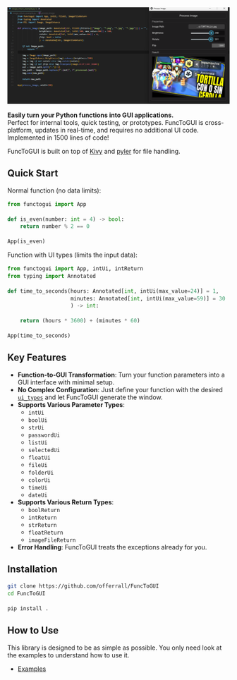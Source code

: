 </div>
<img src="./example.png">
</div>

**Easily turn your Python functions into GUI applications.**  
Perfect for internal tools, quick testing, or prototypes. FuncToGUI is cross-platform, updates in real-time, and requires no additional UI code. Implemented in 1500 lines of code!

FuncToGUI is built on top of [Kivy](https://kivy.org/) and [pyler](https://github.com/kivy/plyer) for file handling.

## Quick Start
Normal function (no data limits):
```python
from functogui import App

def is_even(number: int = 4) -> bool:
    return number % 2 == 0

App(is_even)
```

Function with UI types (limits the input data):
```python
from functogui import App, intUi, intReturn
from typing import Annotated

def time_to_seconds(hours: Annotated[int, intUi(max_value=24)] = 1,
                    minutes: Annotated[int, intUi(max_value=59)] = 30
                    ) -> int:
    
    return (hours * 3600) + (minutes * 60)

App(time_to_seconds)
```

## Key Features
- **Function-to-GUI Transformation**: Turn your function parameters into a GUI interface with minimal setup.
- **No Complex Configuration**: Just define your function with the desired [`ui_types`](./functogui/core/ui_types.py) and let FuncToGUI generate the window.
- **Supports Various Parameter Types**:
  - `intUi` 
  - `boolUi`
  - `strUi`
  - `passwordUi`
  - `listUi`
  - `selectedUi`
  - `floatUi`
  - `fileUi`
  - `folderUi`
  - `colorUi`
  - `timeUi`
  - `dateUi`
- **Supports Various Return Types**:
    - `boolReturn`
    - `intReturn`
    - `strReturn`
    - `floatReturn`
    - `imageFileReturn`
- **Error Handling**: FuncToGUI treats the exceptions already for you.

##  Installation
```bash
git clone https://github.com/offerrall/FuncToGUI
cd FuncToGUI

pip install .
```

## How to Use
This library is designed to be as simple as possible. You only need look at the examples to understand how to use it.
- [Examples](./examples)